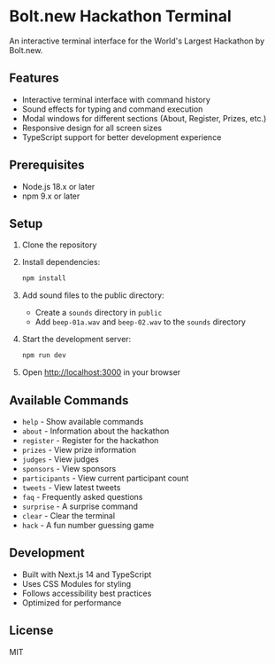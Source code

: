 # Bolt.new Hackathon Terminal

An interactive terminal interface for the World's Largest Hackathon by Bolt.new.

## Features

- Interactive terminal interface with command history
- Sound effects for typing and command execution
- Modal windows for different sections (About, Register, Prizes, etc.)
- Responsive design for all screen sizes
- TypeScript support for better development experience

## Prerequisites

- Node.js 18.x or later
- npm 9.x or later

## Setup

1. Clone the repository
2. Install dependencies:
   ```bash
   npm install
   ```
3. Add sound files to the public directory:
   - Create a `sounds` directory in `public`
   - Add `beep-01a.wav` and `beep-02.wav` to the `sounds` directory

4. Start the development server:
   ```bash
   npm run dev
   ```

5. Open [http://localhost:3000](http://localhost:3000) in your browser

## Available Commands

- `help` - Show available commands
- `about` - Information about the hackathon
- `register` - Register for the hackathon
- `prizes` - View prize information
- `judges` - View judges
- `sponsors` - View sponsors
- `participants` - View current participant count
- `tweets` - View latest tweets
- `faq` - Frequently asked questions
- `surprise` - A surprise command
- `clear` - Clear the terminal
- `hack` - A fun number guessing game

## Development

- Built with Next.js 14 and TypeScript
- Uses CSS Modules for styling
- Follows accessibility best practices
- Optimized for performance

## License

MIT
